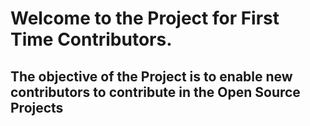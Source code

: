 # Welcome to the Project for First Time Contributors.

## The objective of the Project is to enable new contributors to contribute in the Open Source Projects 

